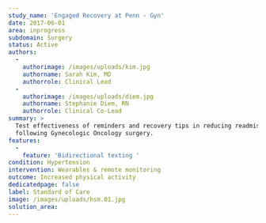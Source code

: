 ```yaml
---
study_name: 'Engaged Recovery at Penn - Gyn'
date: 2017-06-01
area: inprogress
subdomain: Surgery
status: Active
authors:
  - 
    authorimage: /images/uploads/kim.jpg
    authorname: Sarah Kim, MD
    authorrole: Clinical Lead
  - 
    authorimage: /images/uploads/diem.jpg
    authorname: Stephanie Diem, RN
    authorrole: Clinical Co-Lead
summary: >
  Test effectiveness of reminders and recovery tips in reducing readmissions
  following Gynecologic Oncology surgery.
features:
  - 
    feature: 'Bidirectional texting '
condition: Hypertension
intervention: Wearables & remote monitoring
outcome: Increased physical activity
dedicatedpage: false
label: Standard of Care 
image: /images/uploads/hsm.01.jpg
solution_area: 
---
```

